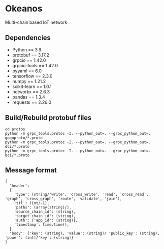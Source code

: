 # Okeanos
Multi-chain based IoT network

## Dependencies
* Python == 3.8
* protobuf == 3.17.2
* grpcio == 1.42.0
* grpcio-tools == 1.42.0
* pyyaml == 6.0
* tensorflow == 2.3.0
* numpy == 1.21.2
* scikit-learn == 1.0.1
* networkx == 2.6.3
* pandas == 1.3.4
* requests == 2.26.0

## Build/Rebuild protobuf files
```
cd protos
python -m grpc_tools.protoc -I. --python_out=. --grpc_python_out=. gogoproto/*.proto
python -m grpc_tools.protoc -I. --python_out=. --grpc_python_out=. dci/*.proto
python -m grpc_tools.protoc -I. --python_out=. --grpc_python_out=. bci/*.proto
```

## Message format
```
{
  'header':
  {
    'type': (string/'write', 'cross_write', 'read', 'cross_read', 'graph', 'cross_graph', 'route', 'validate', 'join'),
    'ttl': (int/-1),
    'paths': (array(string)/),
    'source_chain_id': (string),
    'target_chain_id': (string),
    'auth': {'app_id': (string)},
    'timestamp': time.time(),
  }
  'body': {'key': (string), 'value': (string)/ 'public_key': (string), 'power': (int)/'key': (string)}
}
```
